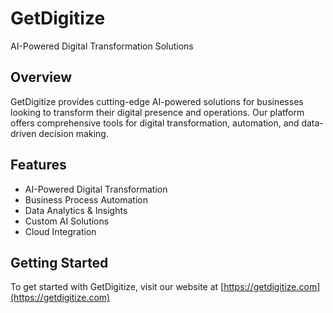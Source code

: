 # GetDigitize
AI-Powered Digital Transformation Solutions

## Overview
GetDigitize provides cutting-edge AI-powered solutions for businesses looking to transform their digital presence and operations. Our platform offers comprehensive tools for digital transformation, automation, and data-driven decision making.

## Features
- AI-Powered Digital Transformation
- Business Process Automation
- Data Analytics & Insights
- Custom AI Solutions
- Cloud Integration

## Getting Started
To get started with GetDigitize, visit our website at [https://getdigitize.com](https://getdigitize.com)
